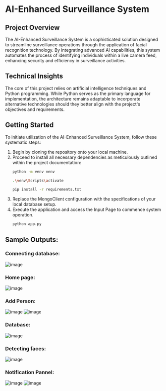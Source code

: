 # AI-Enhanced Surveillance System

## Project Overview

The AI-Enhanced Surveillance System is a sophisticated solution designed to streamline surveillance operations through the application of facial recognition technology. By integrating advanced AI capabilities, this system automates the process of identifying individuals within a live camera feed, enhancing security and efficiency in surveillance activities.

## Technical Insights

The core of this project relies on artificial intelligence techniques and Python programming. While Python serves as the primary language for implementation, the architecture remains adaptable to incorporate alternative technologies should they better align with the project's objectives and requirements.

## Getting Started

To initiate utilization of the AI-Enhanced Surveillance System, follow these systematic steps:

1. Begin by cloning the repository onto your local machine.
2. Proceed to install all necessary dependencies as meticulously outlined within the project documentation:
   ```bash
   python -m venv venv
   ```
   ```bash
   .\venv\Scripts\activate
   ```
   ```bash
   pip install -r requirements.txt
   ```
3. Replace the MongoClient configuration with the specifications of your local database setup.
4. Execute the application and access the Input Page to commence system operation.
   ```bash
   python app.py
   ```
## Sample Outputs:
### Connecting database:
![image](https://github.com/pvchaitanya8/AI_Enhanced_Surveillance/assets/93573686/e6ca1dec-7bf0-452f-a0b1-4947ffe620c2)
### Home page:
![image](https://github.com/pvchaitanya8/AI_Enhanced_Surveillance/assets/93573686/6a24e7ad-b212-4bce-bf4b-abd70f287a5e)
### Add Person:
![image](https://github.com/pvchaitanya8/AI_Enhanced_Surveillance/assets/93573686/d749ba3f-c6ca-4c3e-b11f-05c8f725009b)
![image](https://github.com/pvchaitanya8/AI_Enhanced_Surveillance/assets/93573686/989b0227-64d7-4c4d-b51f-bd1083a59186)
### Database:
![image](https://github.com/pvchaitanya8/AI_Enhanced_Surveillance/assets/93573686/8243b19d-4f31-4397-ac78-ec3842f9e7f9)
### Detecting faces:
![image](https://github.com/pvchaitanya8/AI_Enhanced_Surveillance/assets/93573686/37dd9ee3-9c2e-4de8-a6b3-637ac8f532ba)
### Notification Pannel:
![image](https://github.com/pvchaitanya8/AI_Enhanced_Surveillance/assets/93573686/fb251b36-b7e0-4be9-86ad-3b5135e3ae44)
![image](https://github.com/pvchaitanya8/AI_Enhanced_Surveillance/assets/79616131/aef7fc48-1305-4d2d-81ce-8d0a76dec948)

